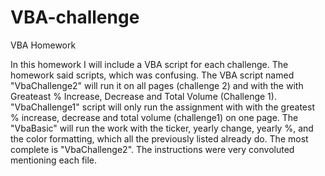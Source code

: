 # VBA-challenge
VBA Homework

In this homework I will include a VBA script for each challenge. The homework said scripts, which was confusing. The VBA script named 
"VbaChallenge2" will run it on all pages (challenge 2) and with the with Greateast % Increase, Decrease and Total Volume (Challenge 1).
"VbaChallenge1" script will only run the assignment with with the greatest % increase, decrease and total volume (challenge1) on one page.
The "VbaBasic" will run the work with the ticker, yearly change, yearly %, and the color formatting, which all the previously listed 
already do. The most complete is "VbaChallenge2". The instructions were very convoluted mentioning each file.
